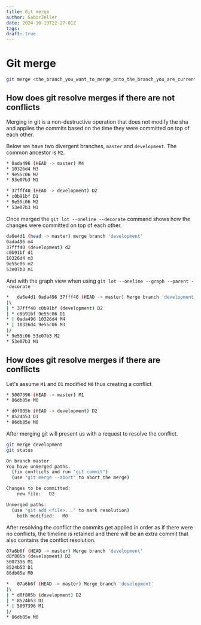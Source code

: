 ```yaml
---
title: Git merge
author: GaborZeller
date: 2024-10-19T22-27-01Z
tags:
draft: true
---
```


# Git merge

```sh
git merge <the_branch_you_want_to_merge_onto_the_branch_you_are_currently_on>
```

## How does git resolve merges if there are not conflicts

Merging in git is a non-destructive operation that does not modify the sha and applies the commits based on the time they were committed on top of each other. 

Below we have two divergent branches, `master` and `development`. The common ancestor is `M2`.

```sh
* 0ada496 (HEAD -> master) M4
* 10326d4 M3
* 9e55c06 M2
* 53e07b3 M1
```

```sh
* 37fff40 (HEAD -> development) D2
* c0b91bf D1
* 9e55c06 M2
* 53e07b3 M1
```

Once merged the `git lot --oneline --decorate` command shows how the changes were committed on top of each other.

```sh
da6e4d1 (head -> master) merge branch 'development'
0ada496 m4
37fff40 (development) d2
c0b91bf d1
10326d4 m3
9e55c06 m2
53e07b3 m1
```

And with the graph view when using `git lot --oneline --graph --parent --decorate`

```sh
*   da6e4d1 0ada496 37fff40 (HEAD -> master) Merge branch 'development'
|\  
| * 37fff40 c0b91bf (development) D2
| * c0b91bf 9e55c06 D1
* | 0ada496 10326d4 M4
* | 10326d4 9e55c06 M3
|/  
* 9e55c06 53e07b3 M2
* 53e07b3 M1
```

## How does git resolve merges if there are conflicts

Let's assume `M1` and `D1` modified `M0` thus creating a conflict

```sh
* 5007396 (HEAD -> master) M1
* 86db85e M0
```

```sh
* d0f805b (HEAD -> development) D2
* 8524b53 D1
* 86db85e M0
```

After merging git will present us with a request to resolve the conflict.

```sh
git merge development
git status

On branch master
You have unmerged paths.
  (fix conflicts and run "git commit")
  (use "git merge --abort" to abort the merge)

Changes to be committed:
	new file:   D2

Unmerged paths:
  (use "git add <file>..." to mark resolution)
	both modified:   M0
```

After resolving the conflict the commits get applied in order as if there were no conflicts, the timeline is retained and there will be an extra commit that also contains the conflict resolution.

```sh
07a6b6f (HEAD -> master) Merge branch 'development'
d0f805b (development) D2
5007396 M1
8524b53 D1
86db85e M0
```

```sh
*   07a6b6f (HEAD -> master) Merge branch 'development'
|\  
| * d0f805b (development) D2
| * 8524b53 D1
* | 5007396 M1
|/  
* 86db85e M0
```
